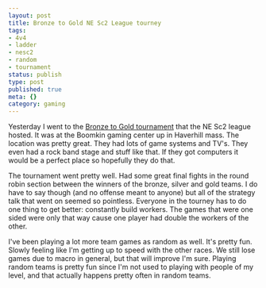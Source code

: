 ```yaml
---
layout: post
title: Bronze to Gold NE Sc2 League tourney
tags:
- 4v4
- ladder
- nesc2
- random
- tournament
status: publish
type: post
published: true
meta: {}
category: gaming
---
```

<p>Yesterday I went to the <a href="http://forum.nesc2league.com/index.php/topic,87.0.html">Bronze to Gold tournament</a>&nbsp;that the NE Sc2 league hosted. It was at the Boomkin gaming center up in Haverhill mass. The location was pretty great. They had lots of game systems and TV's. They even had a rock band stage and stuff like that. If they got computers it would be a perfect place so hopefully they do that.</p><p>The tournament went pretty well. Had some great final fights in the round robin section between the winners of the bronze, silver and gold teams. I do have to say though (and no offense meant to anyone) but all of the strategy talk that went on seemed so pointless. Everyone in the tourney has to do one thing to get better: constantly build workers. The games that were one sided were only that way cause one player had double the workers of the other.</p><p>I've been playing a lot more team games as random as well. It's pretty fun. Slowly feeling like I'm getting up to speed with the other races. We still lose games due to macro in general, but that will improve I'm sure. Playing random teams is pretty fun since I'm not used to playing with people of my level, and that actually happens pretty often in random teams.</p>

